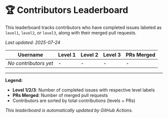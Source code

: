 # 🏆 Contributors Leaderboard

This leaderboard tracks contributors who have completed issues labeled as `level1`, `level2`, or `level3`, along with their merged pull requests.

*Last updated: 2025-07-24*

| Username | Level 1 | Level 2 | Level 3 | PRs Merged |
|----------|---------|---------|---------|-------------|
| *No contributors yet* | - | - | - | - |

---

**Legend:**
- **Level 1/2/3**: Number of completed issues with respective level labels
- **PRs Merged**: Number of merged pull requests
- Contributors are sorted by total contributions (levels + PRs)

*This leaderboard is automatically updated by GitHub Actions.*
